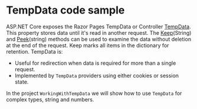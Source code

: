 ﻿# TempData code sample

ASP.NET Core exposes the Razor Pages TempData or Controller [TempData](https://learn.microsoft.com/en-us/aspnet/core/fundamentals/app-state?view=aspnetcore-3.1#tempdata-1). This property stores data until it's read in another request. The [Keep](https://learn.microsoft.com/en-us/dotnet/api/microsoft.aspnetcore.mvc.viewfeatures.itempdatadictionary.keep?view=aspnetcore-7.0)(String) and [Peek](https://learn.microsoft.com/en-us/dotnet/api/microsoft.aspnetcore.mvc.viewfeatures.itempdatadictionary.peek?view=aspnetcore-7.0)(string) methods can be used to examine the data without deletion at the end of the request. Keep marks all items in the dictionary for retention. TempData is:

- Useful for redirection when data is required for more than a single request.
- Implemented by `TempData` providers using either cookies or session state.

In the project `WorkingWithTempData` we will show how to use `TempData` for complex types, string and numbers.
